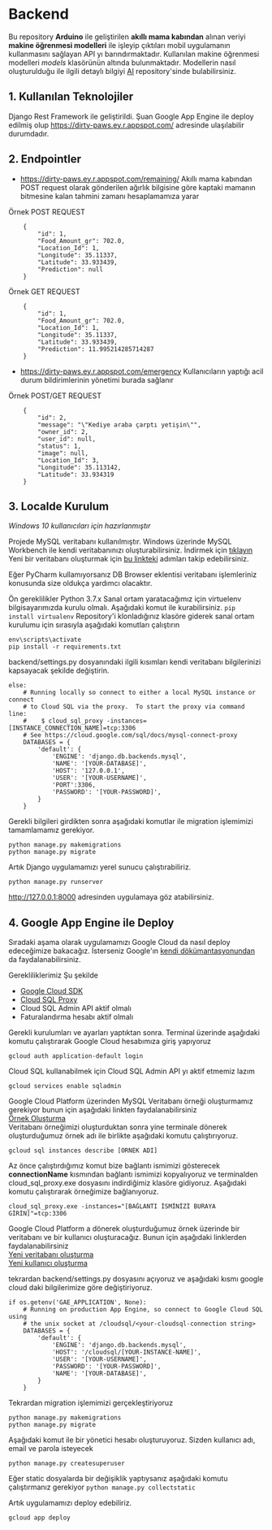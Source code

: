 # Backend

Bu repository **Arduino** ile geliştirilen **akıllı mama kabından** alınan veriyi **makine öğrenmesi modelleri** ile işleyip çıktıları mobil uygulamanın kullanmasını sağlayan API yı barındırmaktadır. Kullanılan makine öğrenmesi modelleri *models* klasörünün altında bulunmaktadır. Modellerin nasıl oluşturulduğu ile ilgili detaylı bilgiyi [AI](https://github.com/Dirty-Paws/AI) repository'sinde bulabilirsiniz.

## 1. Kullanılan Teknolojiler

Django Rest Framework ile geliştirildi. Şuan Google App Engine ile deploy edilmiş olup https://dirty-paws.ey.r.appspot.com/ adresinde ulaşılabilir durumdadır.

## 2. Endpointler

- https://dirty-paws.ey.r.appspot.com/remaining/ 
Akıllı mama kabından POST request olarak gönderilen ağırlık bilgisine göre kaptaki mamanın bitmesine kalan tahmini zamanı hesaplamamıza yarar

Örnek POST REQUEST
```
    {
        "id": 1,
        "Food_Amount_gr": 702.0,
        "Location_Id": 1,
        "Longitude": 35.11337,
        "Latitude": 33.933439,
        "Prediction": null
    }
```

Örnek GET REQUEST
```
    {
        "id": 1,
        "Food_Amount_gr": 702.0,
        "Location_Id": 1,
        "Longitude": 35.11337,
        "Latitude": 33.933439,
        "Prediction": 11.995214285714287
    }
```


- https://dirty-paws.ey.r.appspot.com/emergency Kullanıcıların yaptığı acil durum bildirimlerinin yönetimi burada sağlanır

Örnek POST/GET REQUEST
```
    {
        "id": 2,
        "message": "\"Kediye araba çarptı yetişin\"",
        "owner_id": 2,
        "user_id": null,
        "status": 1,
        "image": null,
        "Location_Id": 3,
        "Longitude": 35.113142,
        "Latitude": 33.934319
    }
```

## 3. Localde Kurulum

*Windows 10 kullanıcıları için hazırlanmıştır*

Projede MySQL veritabanı kullanılmıştır. Windows üzerinde MySQL Workbench ile kendi veritabanınızı oluşturabilirsiniz. İndirmek için [tıklayın](https://dev.mysql.com/downloads/workbench/) Yeni bir veritabanı oluşturmak için [bu linkteki](https://www.quackit.com/mysql/workbench/create_a_database.cfm) adımları takip edebilirsiniz. 

Eğer PyCharm kullamıyorsanız DB Browser eklentisi veritabanı işlemleriniz konusunda size oldukça yardımcı olacaktır.

Ön gereklilikler Python 3.7.x
Sanal ortam yaratacağımız için virtuelenv bilgisayarımızda kurulu olmalı. Aşağıdaki komut ile kurabilirsiniz.
```pip install virtualenv```
Repository'i klonladığınız klasöre giderek sanal ortam kurulumu için sırasıyla aşağıdaki komutları çalıştırın
```virtualenv env
env\scripts\activate
pip install -r requirements.txt
```
backend/settings.py dosyanındaki ilgili kısımları kendi veritabanı bilgilerinizi kapsayacak şekilde değiştirin.
```
else:
    # Running locally so connect to either a local MySQL instance or connect
    # to Cloud SQL via the proxy.  To start the proxy via command line:
    #    $ cloud_sql_proxy -instances=[INSTANCE_CONNECTION_NAME]=tcp:3306
    # See https://cloud.google.com/sql/docs/mysql-connect-proxy
    DATABASES = {
        'default': {
            'ENGINE': 'django.db.backends.mysql',
            'NAME': '[YOUR-DATABASE]',
            'HOST': '127.0.0.1',
            'USER': '[YOUR-USERNAME]',
            'PORT':3306,
            'PASSWORD': '[YOUR-PASSWORD]',
        }
    }
```

Gerekli bilgileri girdikten sonra aşağıdaki komutlar ile migration işlemimizi tamamlamamız gerekiyor.
```
python manage.py makemigrations
python manage.py migrate
```

Artık Django uygulamamızı yerel sunucu çalıştırabiliriz.
```
python manage.py runserver
```

http://127.0.0.1:8000 adresinden uygulamaya göz atabilirsiniz.

## 4. Google App Engine ile Deploy

Sıradaki aşama olarak uygulamamızı Google Cloud da nasıl deploy edeceğimize bakacağız. İsterseniz Google'ın [kendi dökümantasyonundan](https://cloud.google.com/python/django/appengine) da faydalanabilirsiniz.

Gerekliliklerimiz Şu şekilde
- [Google Cloud SDK](https://cloud.google.com/sdk/docs/install)
- [Cloud SQL Proxy](https://dl.google.com/cloudsql/cloud_sql_proxy_x64.exe)
- Cloud SQL Admin API aktif olmalı
- Faturalandırma hesabı aktif olmalı


Gerekli kurulumları ve ayarları yaptıktan sonra. Terminal üzerinde aşağıdaki komutu çalıştırarak Google Cloud hesabımıza giriş yapıyoruz
```
gcloud auth application-default login
```
Cloud SQL kullanabilmek için Cloud SQL Admin API yı aktif etmemiz lazım
```
gcloud services enable sqladmin
```
Google Cloud Platform üzerinden MySQL Veritabanı örneği oluşturmamız gerekiyor bunun için aşağıdaki linkten faydalanabilirsiniz<br>
[Örnek Oluşturma](https://cloud.google.com/sql/docs/mysql/create-instance)<br>
Veritabanı örneğimizi oluşturduktan sonra yine terminale dönerek oluşturduğumuz örnek adı ile birlikte aşağıdaki komutu çalıştırıyoruz.<br>
```
gcloud sql instances describe [ÖRNEK ADI]
```
Az önce çalıştırdığımız komut bize bağlantı ismimizi gösterecek **connectionName** kısmından bağlantı ismimizi kopyalıyoruz ve terminalden cloud_sql_proxy.exe dosyasını indirdiğimiz klasöre gidiyoruz. Aşağıdaki komutu çalıştırarak örneğimize bağlanıyoruz.
```
cloud_sql_proxy.exe -instances="[BAĞLANTI İSMİNİZİ BURAYA GİRİN]"=tcp:3306
```
Google Cloud Platform a dönerek oluşturduğumuz örnek üzerinde bir veritabanı ve bir kullanıcı oluşturacağız. Bunun için aşağıdaki linklerden faydalanabilirsiniz<br>
[Yeni veritabanı oluşturma](https://cloud.google.com/sql/docs/mysql/create-manage-databases#create)<br>
[Yeni kullanıcı oluşturma](https://cloud.google.com/sql/docs/mysql/create-manage-users#creating)<br>

tekrardan backend/settings.py dosyasını açıyoruz ve aşağıdaki kısmı google cloud daki bilgilerimize göre değiştiriyoruz.
```
if os.getenv('GAE_APPLICATION', None):
    # Running on production App Engine, so connect to Google Cloud SQL using
    # the unix socket at /cloudsql/<your-cloudsql-connection string>
    DATABASES = {
        'default': {
            'ENGINE': 'django.db.backends.mysql',
            'HOST': '/cloudsql/[YOUR-INSTANCE-NAME]',
            'USER': '[YOUR-USERNAME]',
            'PASSWORD': '[YOUR-PASSWORD]',
            'NAME': '[YOUR-DATABASE]',
        }
    }
```
Tekrardan migration işlemimizi gerçekleştiriyoruz
```
python manage.py makemigrations
python manage.py migrate
```
Aşağıdaki komut ile bir yönetici hesabı oluşturuyoruz. Sizden kullanıcı adı, email ve parola isteyecek
```
python manage.py createsuperuser
```

Eğer static dosyalarda bir değişiklik yaptıysanız aşağıdaki komutu çalıştırmanız gerekiyor
```python manage.py collectstatic```

Artık uygulamamızı deploy edebiliriz.

```gcloud app deploy```
